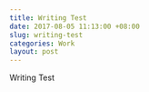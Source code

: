 ```yaml
---
title: Writing Test
date: 2017-08-05 11:13:00 +08:00
slug: writing-test
categories: Work
layout: post
---
```


Writing Test